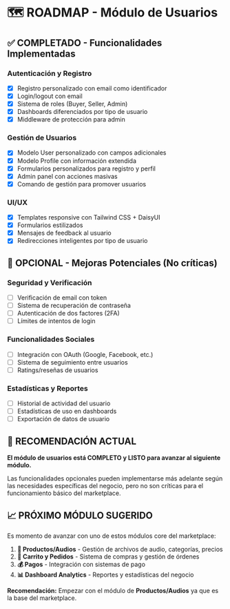 # 🗺️ ROADMAP - Módulo de Usuarios

## ✅ COMPLETADO - Funcionalidades Implementadas

### Autenticación y Registro
- [x] Registro personalizado con email como identificador
- [x] Login/logout con email
- [x] Sistema de roles (Buyer, Seller, Admin)
- [x] Dashboards diferenciados por tipo de usuario
- [x] Middleware de protección para admin

### Gestión de Usuarios
- [x] Modelo User personalizado con campos adicionales
- [x] Modelo Profile con información extendida
- [x] Formularios personalizados para registro y perfil
- [x] Admin panel con acciones masivas
- [x] Comando de gestión para promover usuarios

### UI/UX
- [x] Templates responsive con Tailwind CSS + DaisyUI
- [x] Formularios estilizados
- [x] Mensajes de feedback al usuario
- [x] Redirecciones inteligentes por tipo de usuario

## 🔧 OPCIONAL - Mejoras Potenciales (No críticas)

### Seguridad y Verificación
- [ ] Verificación de email con token
- [ ] Sistema de recuperación de contraseña
- [ ] Autenticación de dos factores (2FA)
- [ ] Límites de intentos de login

### Funcionalidades Sociales
- [ ] Integración con OAuth (Google, Facebook, etc.)
- [ ] Sistema de seguimiento entre usuarios
- [ ] Ratings/reseñas de usuarios

### Estadísticas y Reportes
- [ ] Historial de actividad del usuario
- [ ] Estadísticas de uso en dashboards
- [ ] Exportación de datos de usuario

## 🎯 RECOMENDACIÓN ACTUAL

**El módulo de usuarios está COMPLETO y LISTO para avanzar al siguiente módulo.**

Las funcionalidades opcionales pueden implementarse más adelante según las necesidades específicas del negocio, pero no son críticas para el funcionamiento básico del marketplace.

## 📈 PRÓXIMO MÓDULO SUGERIDO

Es momento de avanzar con uno de estos módulos core del marketplace:

1. **📁 Productos/Audios** - Gestión de archivos de audio, categorías, precios
2. **🛒 Carrito y Pedidos** - Sistema de compras y gestión de órdenes
3. **💰 Pagos** - Integración con sistemas de pago
4. **📊 Dashboard Analytics** - Reportes y estadísticas del negocio

**Recomendación:** Empezar con el módulo de **Productos/Audios** ya que es la base del marketplace.

